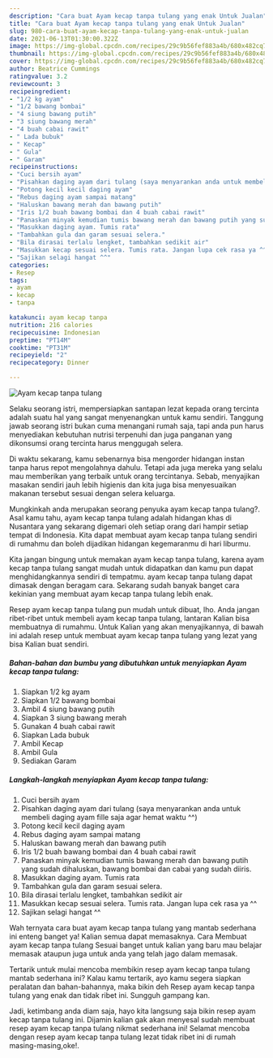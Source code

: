 ```yaml
---
description: "Cara buat Ayam kecap tanpa tulang yang enak Untuk Jualan"
title: "Cara buat Ayam kecap tanpa tulang yang enak Untuk Jualan"
slug: 980-cara-buat-ayam-kecap-tanpa-tulang-yang-enak-untuk-jualan
date: 2021-06-13T01:30:00.322Z
image: https://img-global.cpcdn.com/recipes/29c9b56fef883a4b/680x482cq70/ayam-kecap-tanpa-tulang-foto-resep-utama.jpg
thumbnail: https://img-global.cpcdn.com/recipes/29c9b56fef883a4b/680x482cq70/ayam-kecap-tanpa-tulang-foto-resep-utama.jpg
cover: https://img-global.cpcdn.com/recipes/29c9b56fef883a4b/680x482cq70/ayam-kecap-tanpa-tulang-foto-resep-utama.jpg
author: Beatrice Cummings
ratingvalue: 3.2
reviewcount: 3
recipeingredient:
- "1/2 kg ayam"
- "1/2 bawang bombai"
- "4 siung bawang putih"
- "3 siung bawang merah"
- "4 buah cabai rawit"
- " Lada bubuk"
- " Kecap"
- " Gula"
- " Garam"
recipeinstructions:
- "Cuci bersih ayam"
- "Pisahkan daging ayam dari tulang (saya menyarankan anda untuk membeli daging ayam fille saja agar hemat waktu ^^)"
- "Potong kecil kecil daging ayam"
- "Rebus daging ayam sampai matang"
- "Haluskan bawang merah dan bawang putih"
- "Iris 1/2 buah bawang bombai dan 4 buah cabai rawit"
- "Panaskan minyak kemudian tumis bawang merah dan bawang putih yang sudah dihaluskan, bawang bombai dan cabai yang sudah diiris."
- "Masukkan daging ayam. Tumis rata"
- "Tambahkan gula dan garam sesuai selera."
- "Bila dirasai terlalu lengket, tambahkan sedikit air"
- "Masukkan kecap sesuai selera. Tumis rata. Jangan lupa cek rasa ya ^^"
- "Sajikan selagi hangat ^^"
categories:
- Resep
tags:
- ayam
- kecap
- tanpa

katakunci: ayam kecap tanpa 
nutrition: 216 calories
recipecuisine: Indonesian
preptime: "PT14M"
cooktime: "PT31M"
recipeyield: "2"
recipecategory: Dinner

---
```



![Ayam kecap tanpa tulang](https://img-global.cpcdn.com/recipes/29c9b56fef883a4b/680x482cq70/ayam-kecap-tanpa-tulang-foto-resep-utama.jpg)

Selaku seorang istri, mempersiapkan santapan lezat kepada orang tercinta adalah suatu hal yang sangat menyenangkan untuk kamu sendiri. Tanggung jawab seorang istri bukan cuma menangani rumah saja, tapi anda pun harus menyediakan kebutuhan nutrisi terpenuhi dan juga panganan yang dikonsumsi orang tercinta harus menggugah selera.

Di waktu  sekarang, kamu sebenarnya bisa mengorder hidangan instan tanpa harus repot mengolahnya dahulu. Tetapi ada juga mereka yang selalu mau memberikan yang terbaik untuk orang tercintanya. Sebab, menyajikan masakan sendiri jauh lebih higienis dan kita juga bisa menyesuaikan makanan tersebut sesuai dengan selera keluarga. 



Mungkinkah anda merupakan seorang penyuka ayam kecap tanpa tulang?. Asal kamu tahu, ayam kecap tanpa tulang adalah hidangan khas di Nusantara yang sekarang digemari oleh setiap orang dari hampir setiap tempat di Indonesia. Kita dapat membuat ayam kecap tanpa tulang sendiri di rumahmu dan boleh dijadikan hidangan kegemaranmu di hari liburmu.

Kita jangan bingung untuk memakan ayam kecap tanpa tulang, karena ayam kecap tanpa tulang sangat mudah untuk didapatkan dan kamu pun dapat menghidangkannya sendiri di tempatmu. ayam kecap tanpa tulang dapat dimasak dengan beragam cara. Sekarang sudah banyak banget cara kekinian yang membuat ayam kecap tanpa tulang lebih enak.

Resep ayam kecap tanpa tulang pun mudah untuk dibuat, lho. Anda jangan ribet-ribet untuk membeli ayam kecap tanpa tulang, lantaran Kalian bisa membuatnya di rumahmu. Untuk Kalian yang akan menyajikannya, di bawah ini adalah resep untuk membuat ayam kecap tanpa tulang yang lezat yang bisa Kalian buat sendiri.

<!--inarticleads1-->

##### Bahan-bahan dan bumbu yang dibutuhkan untuk menyiapkan Ayam kecap tanpa tulang:

1. Siapkan 1/2 kg ayam
1. Siapkan 1/2 bawang bombai
1. Ambil 4 siung bawang putih
1. Siapkan 3 siung bawang merah
1. Gunakan 4 buah cabai rawit
1. Siapkan  Lada bubuk
1. Ambil  Kecap
1. Ambil  Gula
1. Sediakan  Garam




<!--inarticleads2-->

##### Langkah-langkah menyiapkan Ayam kecap tanpa tulang:

1. Cuci bersih ayam
1. Pisahkan daging ayam dari tulang (saya menyarankan anda untuk membeli daging ayam fille saja agar hemat waktu ^^)
1. Potong kecil kecil daging ayam
1. Rebus daging ayam sampai matang
1. Haluskan bawang merah dan bawang putih
1. Iris 1/2 buah bawang bombai dan 4 buah cabai rawit
1. Panaskan minyak kemudian tumis bawang merah dan bawang putih yang sudah dihaluskan, bawang bombai dan cabai yang sudah diiris.
1. Masukkan daging ayam. Tumis rata
1. Tambahkan gula dan garam sesuai selera.
1. Bila dirasai terlalu lengket, tambahkan sedikit air
1. Masukkan kecap sesuai selera. Tumis rata. Jangan lupa cek rasa ya ^^
1. Sajikan selagi hangat ^^




Wah ternyata cara buat ayam kecap tanpa tulang yang mantab sederhana ini enteng banget ya! Kalian semua dapat memasaknya. Cara Membuat ayam kecap tanpa tulang Sesuai banget untuk kalian yang baru mau belajar memasak ataupun juga untuk anda yang telah jago dalam memasak.

Tertarik untuk mulai mencoba membikin resep ayam kecap tanpa tulang mantab sederhana ini? Kalau kamu tertarik, ayo kamu segera siapkan peralatan dan bahan-bahannya, maka bikin deh Resep ayam kecap tanpa tulang yang enak dan tidak ribet ini. Sungguh gampang kan. 

Jadi, ketimbang anda diam saja, hayo kita langsung saja bikin resep ayam kecap tanpa tulang ini. Dijamin kalian gak akan menyesal sudah membuat resep ayam kecap tanpa tulang nikmat sederhana ini! Selamat mencoba dengan resep ayam kecap tanpa tulang lezat tidak ribet ini di rumah masing-masing,oke!.

